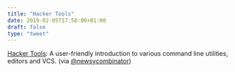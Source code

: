 ```yaml
---
title: "Hacker Tools"
date: 2019-02-05T17:58:00+01:00
draft: false
type: "tweet"
---
```


[Hacker Tools](https://hacker-tools.github.io): A user-friendly introduction to various command line utilities,
editors and VCS. (via [@newsycombinator](https://twitter.com/newsycombinator/status/1092709841431347200))
